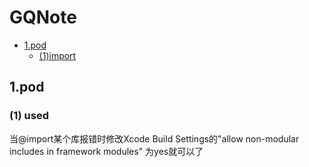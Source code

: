 # GQNote

- [1.pod](#1)
	- [(1)import](#11)

<a id='1'></a>
## 1.pod

### (1) used

当@import某个库报错时修改Xcode Build Settings的"allow non-modular includes in framework modules" 为yes就可以了
